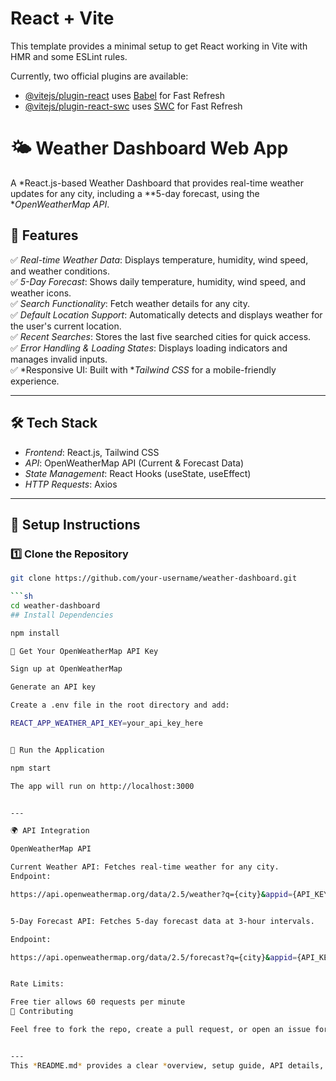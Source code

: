 # React + Vite

This template provides a minimal setup to get React working in Vite with HMR and some ESLint rules.

Currently, two official plugins are available:

- [@vitejs/plugin-react](https://github.com/vitejs/vite-plugin-react/blob/main/packages/plugin-react/README.md) uses [Babel](https://babeljs.io/) for Fast Refresh
- [@vitejs/plugin-react-swc](https://github.com/vitejs/vite-plugin-react-swc) uses [SWC](https://swc.rs/) for Fast Refresh
# 🌤 Weather Dashboard Web App  

A *React.js-based Weather Dashboard that provides real-time weather updates for any city, including a **5-day forecast, using the **OpenWeatherMap API*.  

## 🚀 Features  
✅ *Real-time Weather Data*: Displays temperature, humidity, wind speed, and weather conditions.  
✅ *5-Day Forecast*: Shows daily temperature, humidity, wind speed, and weather icons.  
✅ *Search Functionality*: Fetch weather details for any city.  
✅ *Default Location Support*: Automatically detects and displays weather for the user's current location.  
✅ *Recent Searches*: Stores the last five searched cities for quick access.  
✅ *Error Handling & Loading States*: Displays loading indicators and manages invalid inputs.  
✅ *Responsive UI: Built with **Tailwind CSS* for a mobile-friendly experience.  

---

## 🛠 Tech Stack  
- *Frontend*: React.js, Tailwind CSS  
- *API*: OpenWeatherMap API (Current & Forecast Data)  
- *State Management*: React Hooks (useState, useEffect)  
- *HTTP Requests*: Axios  

---

## 🔧 Setup Instructions  

### 1️⃣ Clone the Repository  
```sh
git clone https://github.com/your-username/weather-dashboard.git

```sh
cd weather-dashboard
## Install Dependencies

npm install

⿣ Get Your OpenWeatherMap API Key

Sign up at OpenWeatherMap

Generate an API key

Create a .env file in the root directory and add:

REACT_APP_WEATHER_API_KEY=your_api_key_here


⿤ Run the Application

npm start

The app will run on http://localhost:3000


---

🌍 API Integration

OpenWeatherMap API

Current Weather API: Fetches real-time weather for any city.
Endpoint:

https://api.openweathermap.org/data/2.5/weather?q={city}&appid={API_KEY}&units=metric


5-Day Forecast API: Fetches 5-day forecast data at 3-hour intervals.

Endpoint:

https://api.openweathermap.org/data/2.5/forecast?q={city}&appid={API_KEY}&units=metric


Rate Limits:

Free tier allows 60 requests per minute
🎯 Contributing

Feel free to fork the repo, create a pull request, or open an issue for suggestions!


---
This *README.md* provides a clear *overview, setup guide, API details, and future enhancements* for your GitHub repository. Let me know if you need modifications! 🚀



